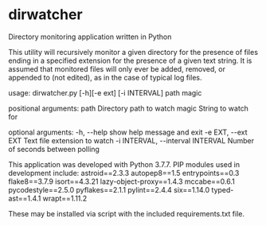 # dirwatcher

Directory monitoring application written in Python

This utility will recursively monitor a given directory for the presence
of files ending in a specified extension for the presence of a given
text string. It is assumed that monitored files will only ever be
added, removed, or appended to (not edited),
as in the case of typical log files.

usage: dirwatcher.py [-h][-e ext] [-i INTERVAL] path magic

positional arguments:
path Directory path to watch
magic String to watch for

optional arguments:
-h, --help show help message and exit
-e EXT, --ext EXT Text file extension to watch
-i INTERVAL, --interval INTERVAL
Number of seconds between polling

This application was developed with Python 3.7.7.
PIP modules used in development include:
astroid==2.3.3
autopep8==1.5
entrypoints==0.3
flake8==3.7.9
isort==4.3.21
lazy-object-proxy==1.4.3
mccabe==0.6.1
pycodestyle==2.5.0
pyflakes==2.1.1
pylint==2.4.4
six==1.14.0
typed-ast==1.4.1
wrapt==1.11.2

These may be installed via script with the included requirements.txt file.
